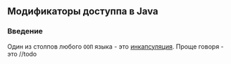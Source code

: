 ## Модификаторы доступпа в Java
### Введение
Один из столпов любого `ООП` языка - это [инкапсуляция](./encapsulation.md).
Проще говоря - это //todo
